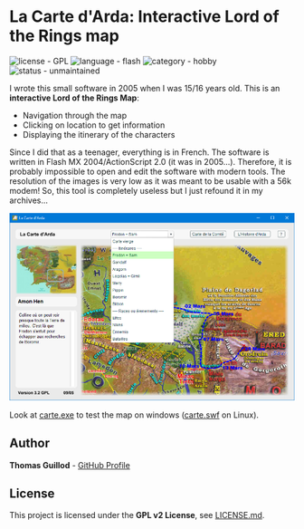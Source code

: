 # La Carte d'Arda: Interactive Lord of the Rings map

![license - GPL](https://img.shields.io/badge/license-GPL-green)
![language - flash](https://img.shields.io/badge/language-flash-blue)
![category - hobby](https://img.shields.io/badge/category-hobby-lightgrey)
![status - unmaintained](https://img.shields.io/badge/status-unmaintained-red)

I wrote this small software in 2005 when I was 15/16 years old. This is an **interactive Lord of the Rings Map**:
* Navigation through the map
* Clicking on location to get information
* Displaying the itinerary of the characters

Since I did that as a teenager, everything is in French.
The software is written in Flash MX 2004/ActionScript 2.0 (it was in 2005...).
Therefore, it is probably impossible to open and edit the software with modern tools.
The resolution of the images is very low as it was meant to be usable with a 56k modem!
So, this tool is completely useless but I just refound it in my archives...

<p float="middle">
    <img src="screenshot.png" width="600">
</p>

Look at [carte.exe](carte.exe) to test the map on windows ([carte.swf](carte.swf) on Linux).

## Author

**Thomas Guillod** - [GitHub Profile](https://github.com/otvam)

## License

This project is licensed under the **GPL v2 License**, see [LICENSE.md](LICENSE.md).

